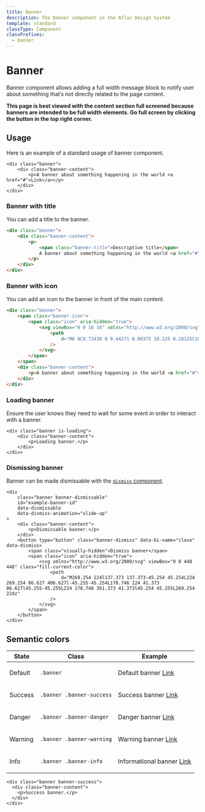 ```yaml
---
title: Banner
description: The Banner component in the Atlas Design System
template: standard
classType: Component
classPrefixes:
  - banner
---
```


# Banner

Banner component allows adding a full width message block to notify user about something that’s not directly related to the page content.

**This page is best viewed with the content section full screened because banners are intended to be full width elements. Go full screen by clicking the button in the top right corner.**

## Usage

Here is an example of a standard usage of banner component.

```html-no-indent
<div class="banner">
    <div class="banner-content">
	    <p>A banner about something happening in the world <a href="#">Link</a></p>
    </div>
</div>
```

### Banner with title

You can add a title to the banner.

```html
<div class="banner">
	<div class="banner-content">
		<p>
			<span class="banner-title">Descriptive title</span>
			A banner about something happening in the world <a href="#">Link</a>
		</p>
	</div>
</div>
```

### Banner with icon

You can add an icon to the banner in front of the main content.

```html
<div class="banner">
	<span class="banner-icon">
		<span class="icon" aria-hidden="true">
			<svg viewBox="0 0 16 16" xmlns="http://www.w3.org/2000/svg" class="fill-current-color">
				<path
					d="M8 0C8.73438 0 9.44271 0.09375 10.125 0.28125C10.8073 0.46875 11.4427 0.739583 12.0312 1.09375C12.6198 1.44792 13.1589 1.86458 13.6484 2.34375C14.138 2.82292 14.5573 3.36198 14.9062 3.96094C15.2552 4.5599 15.5234 5.19792 15.7109 5.875C15.8984 6.55208 15.9948 7.26042 16 8C16 8.73438 15.9062 9.44271 15.7188 10.125C15.5312 10.8073 15.2604 11.4427 14.9062 12.0312C14.5521 12.6198 14.1354 13.1589 13.6562 13.6484C13.1771 14.138 12.638 14.5573 12.0391 14.9062C11.4401 15.2552 10.8021 15.5234 10.125 15.7109C9.44792 15.8984 8.73958 15.9948 8 16C7.26562 16 6.55729 15.9062 5.875 15.7188C5.19271 15.5312 4.55729 15.2604 3.96875 14.9062C3.38021 14.5521 2.84115 14.1354 2.35156 13.6562C1.86198 13.1771 1.44271 12.638 1.09375 12.0391C0.744792 11.4401 0.476562 10.8021 0.289062 10.125C0.101562 9.44792 0.00520833 8.73958 0 8C0 7.26562 0.09375 6.55729 0.28125 5.875C0.46875 5.19271 0.739583 4.55729 1.09375 3.96875C1.44792 3.38021 1.86458 2.84115 2.34375 2.35156C2.82292 1.86198 3.36198 1.44271 3.96094 1.09375C4.5599 0.744792 5.19792 0.476562 5.875 0.289062C6.55208 0.101562 7.26042 0.00520833 8 0ZM9 12V10H7V12H9ZM9 9V4H7V9H9Z"
				/>
			</svg>
		</span>
	</span>
	<div class="banner-content">
		<p>A banner about something happening in the world <a href="#">Link</a></p>
	</div>
</div>
```

### Loading banner

Ensure the user knows they need to wait for some event in order to interact with a banner.

```html-no-indent
<div class="banner is-loading">
    <div class="banner-content">
	    <p>Loading banner.</p>
    </div>
</div>
```

### Dismissing banner

Banner can be made dismissable with the [`dismiss` component](./dismiss.md).

```html-no-indent
<div
	class="banner banner-dismissable"
	id="example-banner-id"
	data-dismissable
	data-dismiss-animation="slide-up"
>
    <div class="banner-content">
    	<p>Dismissable banner.</p>
    </div>
	<button type="button" class="banner-dismiss" data-bi-name="close" data-dismiss>
		<span class="visually-hidden">Dismiss banner</span>
		<span class="icon" aria-hidden="true">
			<svg xmlns="http://www.w3.org/2000/svg" viewBox="0 0 448 448" class="fill-current-color">
				<path
					d="M269.254 224l137.373 137.373-45.254 45.254L224 269.254 86.627 406.627l-45.255-45.254L178.746 224 41.373 86.627l45.255-45.255L224 178.746 361.373 41.373l45.254 45.255L269.254 224z"
				/>
			</svg>
		</span>
	</button>
</div>
```

## Semantic colors

| State   | Class                     | Example                                                                                                                                          |
| ------- | ------------------------- | ------------------------------------------------------------------------------------------------------------------------------------------------ |
| Default | `.banner`                 | <div class="banner"><div class="banner-content"><p class="margin-top-none">Default banner <a href="#">Link</a></p></div></div>                   |
| Success | `.banner .banner-success` | <div class="banner banner-success"><div class="banner-content"><p class="margin-top-none">Success banner <a href="#">Link</a></p></div></div>    |
| Danger  | `.banner .banner-danger`  | <div class="banner banner-danger"><div class="banner-content"><p class="margin-top-none">Danger banner <a href="#">Link</a></p></div></div>      |
| Warning | `.banner .banner-warning` | <div class="banner banner-warning"><div class="banner-content"><p class="margin-top-none">Warning banner <a href="#">Link</a></p></div></div>    |
| Info    | `.banner .banner-info`    | <div class="banner banner-info"><div class="banner-content"><p class="margin-top-none">Informational banner <a href="#">Link</a></p></div></div> |

```html-no-indent
<div class="banner banner-success">
  <div class="banner-content">
	<p>Success banner.</p>
  </div>
</div>
```
